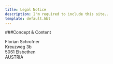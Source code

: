 ```yaml
---
title: Legal Notice
description: I'm required to include this site..
template: default.hbt
---
```


###Concept & Content

Florian Schrofner  
Kreuzweg 3b  
5061 Elsbethen  
AUSTRIA

<i class="fa fa-envelope fa-lg"></i> <span id="obfuscated_email"></span>